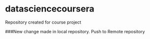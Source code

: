# datasciencecoursera
Repository created for course project


###New change made in local repository. Push to Remote repository